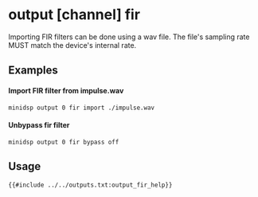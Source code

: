 # output [channel] fir
Importing FIR filters can be done using a wav file. The file's sampling rate MUST match the device's internal rate. 

## Examples
#### Import FIR filter from impulse.wav
```shell
minidsp output 0 fir import ./impulse.wav
```

#### Unbypass fir filter
```shell
minidsp output 0 fir bypass off
```

## Usage
```
{{#include ../../outputs.txt:output_fir_help}}
```
